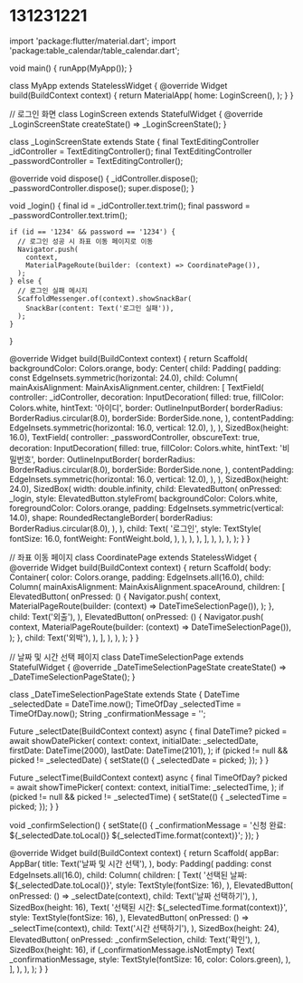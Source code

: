 # 131231221

import 'package:flutter/material.dart';
import 'package:table_calendar/table_calendar.dart';

void main() {
  runApp(MyApp());
}

class MyApp extends StatelessWidget {
  @override
  Widget build(BuildContext context) {
    return MaterialApp(
      home: LoginScreen(),
    );
  }
}

// 로그인 화면
class LoginScreen extends StatefulWidget {
  @override
  _LoginScreenState createState() => _LoginScreenState();
}

class _LoginScreenState extends State<LoginScreen> {
  final TextEditingController _idController = TextEditingController();
  final TextEditingController _passwordController = TextEditingController();

  @override
  void dispose() {
    _idController.dispose();
    _passwordController.dispose();
    super.dispose();
  }

  void _login() {
    final id = _idController.text.trim();
    final password = _passwordController.text.trim();

    if (id == '1234' && password == '1234') {
      // 로그인 성공 시 좌표 이동 페이지로 이동
      Navigator.push(
        context,
        MaterialPageRoute(builder: (context) => CoordinatePage()),
      );
    } else {
      // 로그인 실패 메시지
      ScaffoldMessenger.of(context).showSnackBar(
        SnackBar(content: Text('로그인 실패')),
      );
    }
  }

  @override
  Widget build(BuildContext context) {
    return Scaffold(
      backgroundColor: Colors.orange,
      body: Center(
        child: Padding(
          padding: const EdgeInsets.symmetric(horizontal: 24.0),
          child: Column(
            mainAxisAlignment: MainAxisAlignment.center,
            children: [
              TextField(
                controller: _idController,
                decoration: InputDecoration(
                  filled: true,
                  fillColor: Colors.white,
                  hintText: '아이디',
                  border: OutlineInputBorder(
                    borderRadius: BorderRadius.circular(8.0),
                    borderSide: BorderSide.none,
                  ),
                  contentPadding: EdgeInsets.symmetric(horizontal: 16.0, vertical: 12.0),
                ),
              ),
              SizedBox(height: 16.0),
              TextField(
                controller: _passwordController,
                obscureText: true,
                decoration: InputDecoration(
                  filled: true,
                  fillColor: Colors.white,
                  hintText: '비밀번호',
                  border: OutlineInputBorder(
                    borderRadius: BorderRadius.circular(8.0),
                    borderSide: BorderSide.none,
                  ),
                  contentPadding: EdgeInsets.symmetric(horizontal: 16.0, vertical: 12.0),
                ),
              ),
              SizedBox(height: 24.0),
              SizedBox(
                width: double.infinity,
                child: ElevatedButton(
                  onPressed: _login,
                  style: ElevatedButton.styleFrom(
                    backgroundColor: Colors.white,
                    foregroundColor: Colors.orange,
                    padding: EdgeInsets.symmetric(vertical: 14.0),
                    shape: RoundedRectangleBorder(
                      borderRadius: BorderRadius.circular(8.0),
                    ),
                  ),
                  child: Text(
                    '로그인',
                    style: TextStyle(
                      fontSize: 16.0,
                      fontWeight: FontWeight.bold,
                    ),
                  ),
                ),
              ),
            ],
          ),
        ),
      ),
    );
  }
}

// 좌표 이동 페이지
class CoordinatePage extends StatelessWidget {
  @override
  Widget build(BuildContext context) {
    return Scaffold(
      body: Container(
        color: Colors.orange,
        padding: EdgeInsets.all(16.0),
        child: Column(
          mainAxisAlignment: MainAxisAlignment.spaceAround,
          children: [
            ElevatedButton(
              onPressed: () {
                Navigator.push(
                  context,
                  MaterialPageRoute(builder: (context) => DateTimeSelectionPage()),
                );
              },
              child: Text('외출'),
            ),
            ElevatedButton(
              onPressed: () {
                Navigator.push(
                  context,
                  MaterialPageRoute(builder: (context) => DateTimeSelectionPage()),
                );
              },
              child: Text('외박'),
            ),
          ],
        ),
      ),
    );
  }
}

// 날짜 및 시간 선택 페이지
class DateTimeSelectionPage extends StatefulWidget {
  @override
  _DateTimeSelectionPageState createState() => _DateTimeSelectionPageState();
}

class _DateTimeSelectionPageState extends State<DateTimeSelectionPage> {
  DateTime _selectedDate = DateTime.now();
  TimeOfDay _selectedTime = TimeOfDay.now();
  String _confirmationMessage = '';

  Future<void> _selectDate(BuildContext context) async {
    final DateTime? picked = await showDatePicker(
      context: context,
      initialDate: _selectedDate,
      firstDate: DateTime(2000),
      lastDate: DateTime(2101),
    );
    if (picked != null && picked != _selectedDate) {
      setState(() {
        _selectedDate = picked;
      });
    }
  }

  Future<void> _selectTime(BuildContext context) async {
    final TimeOfDay? picked = await showTimePicker(
      context: context,
      initialTime: _selectedTime,
    );
    if (picked != null && picked != _selectedTime) {
      setState(() {
        _selectedTime = picked;
      });
    }
  }

  void _confirmSelection() {
    setState(() {
      _confirmationMessage = '신청 완료: ${_selectedDate.toLocal()} ${_selectedTime.format(context)}';
    });
  }

  @override
  Widget build(BuildContext context) {
    return Scaffold(
      appBar: AppBar(
        title: Text('날짜 및 시간 선택'),
      ),
      body: Padding(
        padding: const EdgeInsets.all(16.0),
        child: Column(
          children: [
            Text(
              '선택된 날짜: ${_selectedDate.toLocal()}',
              style: TextStyle(fontSize: 16),
            ),
            ElevatedButton(
              onPressed: () => _selectDate(context),
              child: Text('날짜 선택하기'),
            ),
            SizedBox(height: 16),
            Text(
              '선택된 시간: ${_selectedTime.format(context)}',
              style: TextStyle(fontSize: 16),
            ),
            ElevatedButton(
              onPressed: () => _selectTime(context),
              child: Text('시간 선택하기'),
            ),
            SizedBox(height: 24),
            ElevatedButton(
              onPressed: _confirmSelection,
              child: Text('확인'),
            ),
            SizedBox(height: 16),
            if (_confirmationMessage.isNotEmpty)
              Text(
                _confirmationMessage,
                style: TextStyle(fontSize: 16, color: Colors.green),
              ),
          ],
        ),
      ),
    );
  }
}
